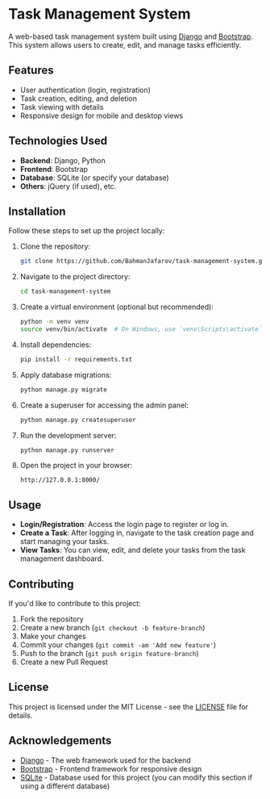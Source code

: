 # Task Management System

A web-based task management system built using [Django](https://www.djangoproject.com/) and [Bootstrap](https://getbootstrap.com/). This system allows users to create, edit, and manage tasks efficiently.

## Features

- User authentication (login, registration)
- Task creation, editing, and deletion
- Task viewing with details
- Responsive design for mobile and desktop views

## Technologies Used

- **Backend**: Django, Python
- **Frontend**: Bootstrap
- **Database**: SQLite (or specify your database)
- **Others**: jQuery (if used), etc.

## Installation

Follow these steps to set up the project locally:

1. Clone the repository:
    ```bash
    git clone https://github.com/BahmanJafarov/task-management-system.git
    ```

2. Navigate to the project directory:
    ```bash
    cd task-management-system
    ```

3. Create a virtual environment (optional but recommended):
    ```bash
    python -m venv venv
    source venv/bin/activate  # On Windows, use `venv\Scripts\activate`
    ```

4. Install dependencies:
    ```bash
    pip install -r requirements.txt
    ```

5. Apply database migrations:
    ```bash
    python manage.py migrate
    ```

6. Create a superuser for accessing the admin panel:
    ```bash
    python manage.py createsuperuser
    ```

7. Run the development server:
    ```bash
    python manage.py runserver
    ```

8. Open the project in your browser:
    ```
    http://127.0.0.1:8000/
    ```

## Usage

- **Login/Registration**: Access the login page to register or log in.
- **Create a Task**: After logging in, navigate to the task creation page and start managing your tasks.
- **View Tasks**: You can view, edit, and delete your tasks from the task management dashboard.

## Contributing

If you'd like to contribute to this project:

1. Fork the repository
2. Create a new branch (`git checkout -b feature-branch`)
3. Make your changes
4. Commit your changes (`git commit -am 'Add new feature'`)
5. Push to the branch (`git push origin feature-branch`)
6. Create a new Pull Request

## License

This project is licensed under the MIT License - see the [LICENSE](LICENSE) file for details.

## Acknowledgements

- [Django](https://www.djangoproject.com/) - The web framework used for the backend
- [Bootstrap](https://getbootstrap.com/) - Frontend framework for responsive design
- [SQLite](https://www.sqlite.org/) - Database used for this project (you can modify this section if using a different database)
